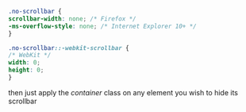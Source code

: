 ```css
.no-scrollbar {
scrollbar-width: none; /* Firefox */
-ms-overflow-style: none; /* Internet Explorer 10+ */
}

.no-scrollbar::-webkit-scrollbar {
/* WebKit */
width: 0;
height: 0;
}
```

then just apply the *container* class on any element you wish to hide its scrollbar